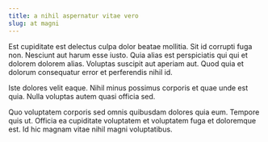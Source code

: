```yaml
---
title: a nihil aspernatur vitae vero
slug: at magni
---
```


Est cupiditate est delectus culpa dolor beatae mollitia. Sit id corrupti fuga non. Nesciunt aut harum esse iusto. Quia alias est perspiciatis qui qui et dolorem dolorem alias. Voluptas suscipit aut aperiam aut. Quod quia et dolorum consequatur error et perferendis nihil id.

Iste dolores velit eaque. Nihil minus possimus corporis et quae unde est quia. Nulla voluptas autem quasi officia sed.

Quo voluptatem corporis sed omnis quibusdam dolores quia eum. Tempore quis ut. Officia ea cupiditate voluptatem et voluptatem fuga et doloremque est. Id hic magnam vitae nihil magni voluptatibus.
